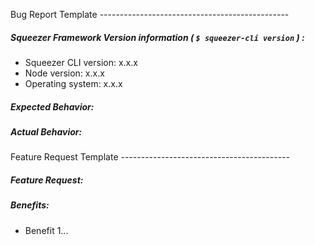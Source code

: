 Bug Report Template -----------------------------------------------

##### Squeezer Framework Version information ( `$ squeezer-cli version` ) : 

* Squeezer CLI version: x.x.x
* Node version: x.x.x
* Operating system: x.x.x

##### Expected Behavior:

##### Actual Behavior:

Feature Request Template ------------------------------------------

##### Feature Request:

##### Benefits:

* Benefit 1...